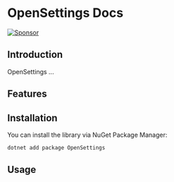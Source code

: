 # OpenSettings Docs

[![Sponsor](https://img.shields.io/badge/sponsor-GitHub%20Sponsors-brightgreen)](https://github.com/sponsors/ogulcanturan)

## Introduction

OpenSettings ...

## Features


## Installation

You can install the library via NuGet Package Manager:

```bash
dotnet add package OpenSettings
```

## Usage
